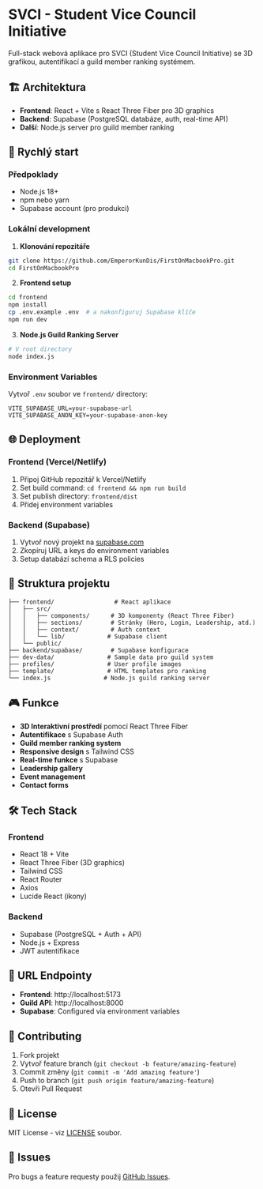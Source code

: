 # SVCI - Student Vice Council Initiative

Full-stack webová aplikace pro SVCI (Student Vice Council Initiative) se 3D grafikou, autentifikací a guild member ranking systémem.

## 🏗️ Architektura

- **Frontend**: React + Vite s React Three Fiber pro 3D graphics
- **Backend**: Supabase (PostgreSQL databáze, auth, real-time API)
- **Další**: Node.js server pro guild member ranking

## 🚀 Rychlý start

### Předpoklady
- Node.js 18+
- npm nebo yarn
- Supabase account (pro produkci)

### Lokální development

1. **Klonování repozitáře**
```bash
git clone https://github.com/EmperorKunDis/FirstOnMacbookPro.git
cd FirstOnMacbookPro
```

2. **Frontend setup**
```bash
cd frontend
npm install
cp .env.example .env  # a nakonfiguruj Supabase klíče
npm run dev
```

3. **Node.js Guild Ranking Server**
```bash
# V root directory
node index.js
```

### Environment Variables

Vytvoř `.env` soubor ve `frontend/` directory:

```env
VITE_SUPABASE_URL=your-supabase-url
VITE_SUPABASE_ANON_KEY=your-supabase-anon-key
```

## 🌐 Deployment

### Frontend (Vercel/Netlify)
1. Připoj GitHub repozitář k Vercel/Netlify
2. Set build command: `cd frontend && npm run build`
3. Set publish directory: `frontend/dist`
4. Přidej environment variables

### Backend (Supabase)
1. Vytvoř nový projekt na [supabase.com](https://supabase.com)
2. Zkopíruj URL a keys do environment variables
3. Setup databází schema a RLS policies

## 📁 Struktura projektu

```
├── frontend/                 # React aplikace
│   ├── src/
│   │   ├── components/      # 3D komponenty (React Three Fiber)
│   │   ├── sections/        # Stránky (Hero, Login, Leadership, atd.)
│   │   ├── context/         # Auth context
│   │   └── lib/            # Supabase client
│   └── public/
├── backend/supabase/        # Supabase konfigurace
├── dev-data/               # Sample data pro guild system
├── profiles/               # User profile images
├── template/               # HTML templates pro ranking
└── index.js               # Node.js guild ranking server
```

## 🎮 Funkce

- **3D Interaktivní prostředí** pomocí React Three Fiber
- **Autentifikace** s Supabase Auth
- **Guild member ranking system**
- **Responsive design** s Tailwind CSS
- **Real-time funkce** s Supabase
- **Leadership gallery**
- **Event management**
- **Contact forms**

## 🛠️ Tech Stack

### Frontend
- React 18 + Vite
- React Three Fiber (3D graphics)
- Tailwind CSS
- React Router
- Axios
- Lucide React (ikony)

### Backend
- Supabase (PostgreSQL + Auth + API)
- Node.js + Express
- JWT autentifikace

## 📱 URL Endpointy

- **Frontend**: http://localhost:5173
- **Guild API**: http://localhost:8000
- **Supabase**: Configured via environment variables

## 🤝 Contributing

1. Fork projekt
2. Vytvoř feature branch (`git checkout -b feature/amazing-feature`)
3. Commit změny (`git commit -m 'Add amazing feature'`)
4. Push to branch (`git push origin feature/amazing-feature`)
5. Otevři Pull Request

## 📝 License

MIT License - viz [LICENSE](LICENSE) soubor.

## 🐛 Issues

Pro bugs a feature requesty použij [GitHub Issues](https://github.com/EmperorKunDis/FirstOnMacbookPro/issues).